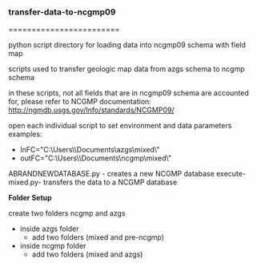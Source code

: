 ### transfer-data-to-ncgmp09
========================

python script directory for loading data into ncgmp09 schema with field map

scripts used to transfer geologic map data from azgs schema to ncgmp schema

in these scripts, not all fields that are in ncgmp09 schema are accounted for, please refer to NCGMP documentation: http://ngmdb.usgs.gov/Info/standards/NCGMP09/

open each individual script to set environment and data parameters 
examples:
  - InFC="C:\\Users\\<user name>\\Documents\\azgs\\mixed\\"
  - outFC="C:\\Users\\<user name>\\Documents\\ncgmp\\mixed\\"

ABRANDNEWDATABASE.py - creates a new NCGMP database
execute-mixed.py- transfers the data to a NCGMP database

**Folder Setup**

create two folders ncgmp and azgs
 - inside azgs folder
    - add two folders (mixed and pre-ncgmp)
 - inside ncgmp folder
    - add two folders (mixed and azgs)
 


